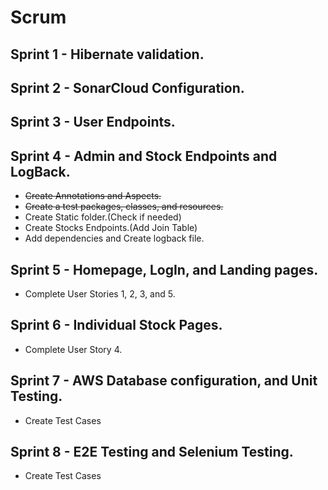# Scrum
## Sprint 1 - Hibernate validation.

## Sprint 2 - SonarCloud Configuration.

## Sprint 3 - User Endpoints.

## Sprint 4 - Admin and Stock Endpoints and LogBack.
- ~~Create Annotations and Aspects.~~
- ~~Create a test packages, classes, and resources.~~
- Create Static folder.(Check if needed)
- Create Stocks Endpoints.(Add Join Table)
- Add dependencies and Create logback file.

## Sprint 5 - Homepage, LogIn, and Landing pages.
- Complete User Stories 1, 2, 3, and 5.

## Sprint 6 - Individual Stock Pages.
- Complete User Story 4.

## Sprint 7 - AWS Database configuration, and Unit Testing.
- Create Test Cases

## Sprint 8 - E2E Testing and Selenium Testing.
- Create Test Cases

